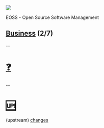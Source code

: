 ![](https://upload.wikimedia.org/wikipedia/commons/a/a2/BFH_Logo_deutsch.png)

EOSS - Open Source Software Management

## [Business](https://github.com/digital-sustainability/module-eoss/tree/main/docs/content/02) (2/7)
--
# [❓](https://etherpad.wikimedia.org/p/bfh-ch-module-eoss)
--
# [🆙](https://github.com/digital-sustainability/module-eoss-ospo101)

(upstream) [changes](https://github.com/digital-sustainability/module-eoss-ospo101/pull/1)